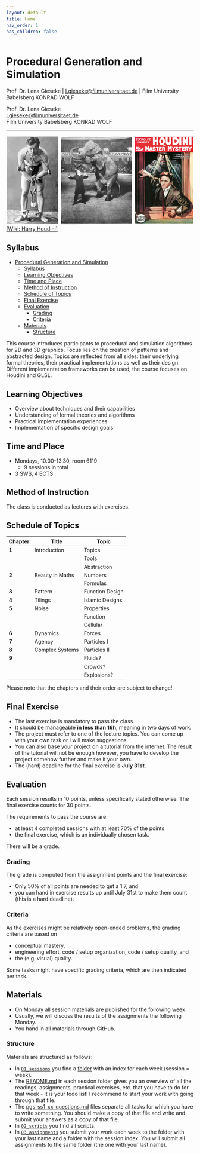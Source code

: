 ```yaml
---
layout: default
title: Home
nav_order: 1
has_children: false
---
```


# Procedural Generation and Simulation

Prof. Dr. Lena Gieseke \| l.gieseke@filmuniversitaet.de \| Film University Babelsberg KONRAD WOLF

Prof. Dr. Lena Gieseke  
l.gieseke@filmuniversitaet.de  
Film University Babelsberg KONRAD WOLF

---

![houdini](02_scripts/img/01/houdini.png) [[Wiki: Harry Houdini]](https://en.wikipedia.org/wiki/Harry_Houdini)

## Syllabus

* [Procedural Generation and Simulation](#procedural-generation-and-simulation)
    * [Syllabus](#syllabus)
    * [Learning Objectives](#learning-objectives)
    * [Time and Place](#time-and-place)
    * [Method of Instruction](#method-of-instruction)
    * [Schedule of Topics](#schedule-of-topics)
    * [Final Exercise](#final-exercise)
    * [Evaluation](#evaluation)
        * [Grading](#grading)
        * [Criteria](#criteria)
    * [Materials](#materials)
        * [Structure](#structure)

This course introduces participants to procedural and simulation algorithms for 2D and 3D graphics. Focus lies on the creation of patterns and abstracted design. Topics are reflected from all sides: their underlying formal theories, their practical implementations as well as their design. Different implementation frameworks can be used, the course focuses on Houdini and GLSL.

## Learning Objectives

* Overview about techniques and their capabilities
* Understanding of formal theories and algorithms
* Practical implementation experiences
* Implementation of specific design goals

## Time and Place

* Mondays, 10.00-13.30, room 6119
    * 9 sessions in total
* 3 SWS, 4 ECTS

## Method of Instruction

The class is conducted as lectures with exercises.

## Schedule of Topics  

| Chapter | Title           | Topic           |
|---------|-----------------|-----------------|
| **1**   | Introduction    | Topics          |
|         |                 | Tools           |
|         |                 | Abstraction     |
| **2**   | Beauty in Maths | Numbers         |
|         |                 | Formulas        |
| **3**   | Pattern         | Function Design |
| **4**   | Tilings         | Islamic Designs |
| **5**   | Noise           | Properties      |
|         |                 | Function        |
|         |                 | Cellular        |
| **6**   | Dynamics        | Forces          |
| **7**   | Agency          | Particles I     |
| **8**   | Complex Systems | Particles II    |
| **9**   |                 | Fluids?         |
|         |                 | Crowds?         |
|         |                 | Explosions?     |

Please note that the chapters and their order are subject to change!

## Final Exercise

* The last exercise is mandatory to pass the class.
* It should be manageable **in less than 16h**, meaning in two days of work.
* The project must refer to one of the lecture topics. You can come up with your own task or I will make suggestions.
* You can also base your project on a tutorial from the internet. The result of the tutorial will not be enough however, you have to develop the project somehow further and make it your own. 
* The (hard) deadline for the final exercise is **July 31st**.

## Evaluation

Each session results in 10 points, unless specifically stated otherwise. The final exercise counts for 30 points.

The requirements to pass the course are

* at least 4 completed sessions with at least 70% of the points
* the final exercise, which is an individually chosen task.

There will be a grade. 

### Grading

The grade is computed from the assignment points and the final exercise:

* Only 50% of all points are needed to get a 1.7, and
* you can hand in exercise results up until July 31st to make them count (this is a hard deadline).

### Criteria

As the exercises might be relatively open-ended problems, the grading criteria are based on

* conceptual mastery,
* engineering effort, code / setup organization, code / setup quality, and
* the (e.g. visual) quality.

Some tasks might have specific grading criteria, which are then indicated per task.


## Materials

* On Monday all session materials are published for the following week.
* Usually, we will discuss the results of the assignments the following Monday.
* You hand in all materials through GitHub.

### Structure

Materials are structured as follows:

* In [`01_sessions`](../01_sessions) you find a [folder](../01_sessions/01/) with an index for each week (session = week).
* The [README.md](../01_sessions/01/README.md) in each session folder gives you an overview of all the readings, assignments, practical exercises, etc. that you have to do for that week - it is your todo list! I recommend to start your work with going through that file.
* The [pgs_ss1_xx_questions.md](../01_sessions/01/pgs_ss1_01_questions.md) files separate all tasks for which you have to write something. You should make a copy of that file and write and submit your answers as a copy of that file.
* In [`02_scripts`](../02_scripts) you find all scripts.
* In [`03_assignments`](../03_assignments) you submit your work each week to the folder with your last name and a folder with the session index. You will submit all assignments to the same folder (the one with your last name).

